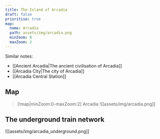 ```yaml
---
title: The Island of Arcadia
draft: false
prioritise: true
map:
  name: Arcadia
  path: assets/img/arcadia.png
  minZoom: 0
  maxZoom: 2
---
```


Similar notes:

- [[Ancient Arcadia|The ancient civilisation of Arcadia]]
- [[Arcadia City|The city of Arcadia]]
- [[Arcadia Central Station]]

## Map

> [!map|minZoom:0-maxZoom:2] Arcadia
> ![[assets/img/arcadia.png]]

## The underground train network

![[assets/img/arcadia_underground.png]]
